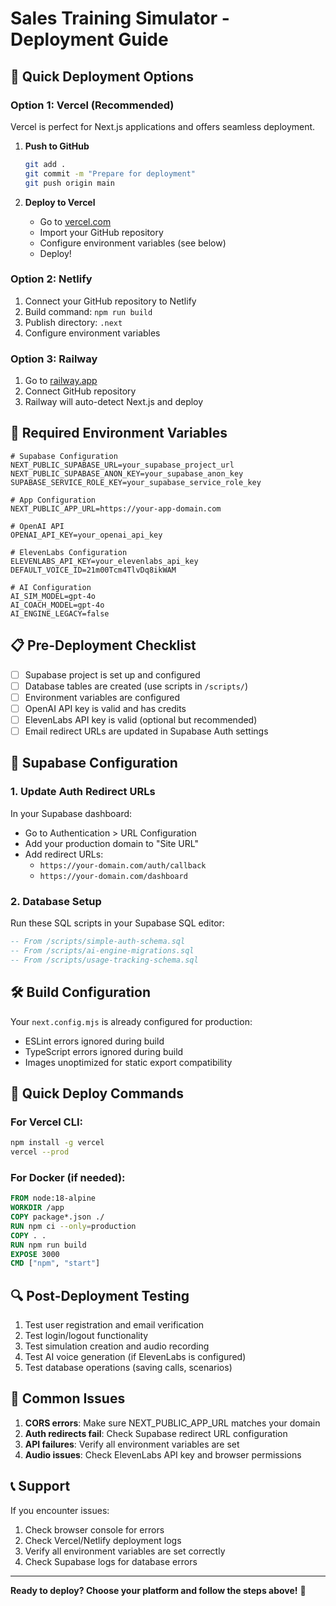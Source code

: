 # Sales Training Simulator - Deployment Guide

## 🚀 Quick Deployment Options

### Option 1: Vercel (Recommended)
Vercel is perfect for Next.js applications and offers seamless deployment.

1. **Push to GitHub**
   ```bash
   git add .
   git commit -m "Prepare for deployment"
   git push origin main
   ```

2. **Deploy to Vercel**
   - Go to [vercel.com](https://vercel.com)
   - Import your GitHub repository
   - Configure environment variables (see below)
   - Deploy!

### Option 2: Netlify
1. Connect your GitHub repository to Netlify
2. Build command: `npm run build`
3. Publish directory: `.next`
4. Configure environment variables

### Option 3: Railway
1. Go to [railway.app](https://railway.app)
2. Connect GitHub repository
3. Railway will auto-detect Next.js and deploy

## 🔧 Required Environment Variables

```env
# Supabase Configuration
NEXT_PUBLIC_SUPABASE_URL=your_supabase_project_url
NEXT_PUBLIC_SUPABASE_ANON_KEY=your_supabase_anon_key
SUPABASE_SERVICE_ROLE_KEY=your_supabase_service_role_key

# App Configuration
NEXT_PUBLIC_APP_URL=https://your-app-domain.com

# OpenAI API
OPENAI_API_KEY=your_openai_api_key

# ElevenLabs Configuration
ELEVENLABS_API_KEY=your_elevenlabs_api_key
DEFAULT_VOICE_ID=21m00Tcm4TlvDq8ikWAM

# AI Configuration
AI_SIM_MODEL=gpt-4o
AI_COACH_MODEL=gpt-4o
AI_ENGINE_LEGACY=false
```

## 📋 Pre-Deployment Checklist

- [ ] Supabase project is set up and configured
- [ ] Database tables are created (use scripts in `/scripts/`)
- [ ] Environment variables are configured
- [ ] OpenAI API key is valid and has credits
- [ ] ElevenLabs API key is valid (optional but recommended)
- [ ] Email redirect URLs are updated in Supabase Auth settings

## 🔗 Supabase Configuration

### 1. Update Auth Redirect URLs
In your Supabase dashboard:
- Go to Authentication > URL Configuration
- Add your production domain to "Site URL"
- Add redirect URLs:
  - `https://your-domain.com/auth/callback`
  - `https://your-domain.com/dashboard`

### 2. Database Setup
Run these SQL scripts in your Supabase SQL editor:
```sql
-- From /scripts/simple-auth-schema.sql
-- From /scripts/ai-engine-migrations.sql  
-- From /scripts/usage-tracking-schema.sql
```

## 🛠 Build Configuration

Your `next.config.mjs` is already configured for production:
- ESLint errors ignored during build
- TypeScript errors ignored during build
- Images unoptimized for static export compatibility

## 🚀 Quick Deploy Commands

### For Vercel CLI:
```bash
npm install -g vercel
vercel --prod
```

### For Docker (if needed):
```dockerfile
FROM node:18-alpine
WORKDIR /app
COPY package*.json ./
RUN npm ci --only=production
COPY . .
RUN npm run build
EXPOSE 3000
CMD ["npm", "start"]
```

## 🔍 Post-Deployment Testing

1. Test user registration and email verification
2. Test login/logout functionality  
3. Test simulation creation and audio recording
4. Test AI voice generation (if ElevenLabs is configured)
5. Test database operations (saving calls, scenarios)

## 🚨 Common Issues

1. **CORS errors**: Make sure NEXT_PUBLIC_APP_URL matches your domain
2. **Auth redirects fail**: Check Supabase redirect URL configuration
3. **API failures**: Verify all environment variables are set
4. **Audio issues**: Check ElevenLabs API key and browser permissions

## 📞 Support

If you encounter issues:
1. Check browser console for errors
2. Check Vercel/Netlify deployment logs
3. Verify all environment variables are set correctly
4. Check Supabase logs for database errors

---

**Ready to deploy? Choose your platform and follow the steps above!** 🚀
